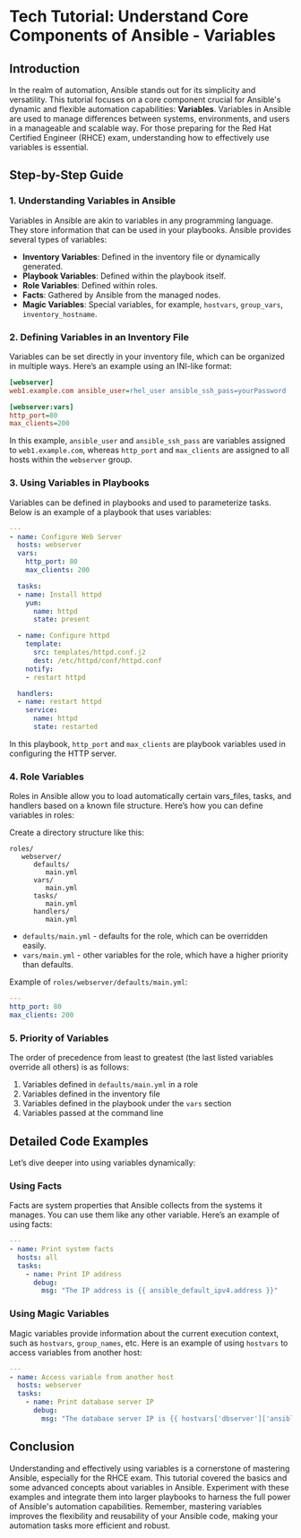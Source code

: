 # Tech Tutorial: Understand Core Components of Ansible - Variables

## Introduction

In the realm of automation, Ansible stands out for its simplicity and versatility. This tutorial focuses on a core component crucial for Ansible's dynamic and flexible automation capabilities: **Variables**. Variables in Ansible are used to manage differences between systems, environments, and users in a manageable and scalable way. For those preparing for the Red Hat Certified Engineer (RHCE) exam, understanding how to effectively use variables is essential.

## Step-by-Step Guide

### 1. Understanding Variables in Ansible

Variables in Ansible are akin to variables in any programming language. They store information that can be used in your playbooks. Ansible provides several types of variables:

- **Inventory Variables**: Defined in the inventory file or dynamically generated.
- **Playbook Variables**: Defined within the playbook itself.
- **Role Variables**: Defined within roles.
- **Facts**: Gathered by Ansible from the managed nodes.
- **Magic Variables**: Special variables, for example, `hostvars`, `group_vars`, `inventory_hostname`.

### 2. Defining Variables in an Inventory File

Variables can be set directly in your inventory file, which can be organized in multiple ways. Here’s an example using an INI-like format:

```ini
[webserver]
web1.example.com ansible_user=rhel_user ansible_ssh_pass=yourPassword

[webserver:vars]
http_port=80
max_clients=200
```

In this example, `ansible_user` and `ansible_ssh_pass` are variables assigned to `web1.example.com`, whereas `http_port` and `max_clients` are assigned to all hosts within the `webserver` group.

### 3. Using Variables in Playbooks

Variables can be defined in playbooks and used to parameterize tasks. Below is an example of a playbook that uses variables:

```yaml
---
- name: Configure Web Server
  hosts: webserver
  vars:
    http_port: 80
    max_clients: 200

  tasks:
  - name: Install httpd
    yum:
      name: httpd
      state: present

  - name: Configure httpd
    template:
      src: templates/httpd.conf.j2
      dest: /etc/httpd/conf/httpd.conf
    notify:
    - restart httpd

  handlers:
  - name: restart httpd
    service:
      name: httpd
      state: restarted
```

In this playbook, `http_port` and `max_clients` are playbook variables used in configuring the HTTP server.

### 4. Role Variables

Roles in Ansible allow you to load automatically certain vars_files, tasks, and handlers based on a known file structure. Here’s how you can define variables in roles:

Create a directory structure like this:

```plaintext
roles/
   webserver/
      defaults/
         main.yml
      vars/
         main.yml
      tasks/
         main.yml
      handlers/
         main.yml
```

- `defaults/main.yml` - defaults for the role, which can be overridden easily.
- `vars/main.yml` - other variables for the role, which have a higher priority than defaults.

Example of `roles/webserver/defaults/main.yml`:

```yaml
---
http_port: 80
max_clients: 200
```

### 5. Priority of Variables

The order of precedence from least to greatest (the last listed variables override all others) is as follows:

1. Variables defined in `defaults/main.yml` in a role
2. Variables defined in the inventory file
3. Variables defined in the playbook under the `vars` section
4. Variables passed at the command line

## Detailed Code Examples

Let’s dive deeper into using variables dynamically:

### Using Facts

Facts are system properties that Ansible collects from the systems it manages. You can use them like any other variable. Here’s an example of using facts:

```yaml
---
- name: Print system facts
  hosts: all
  tasks:
    - name: Print IP address
      debug:
        msg: "The IP address is {{ ansible_default_ipv4.address }}"
```

### Using Magic Variables

Magic variables provide information about the current execution context, such as `hostvars`, `group_names`, etc. Here is an example of using `hostvars` to access variables from another host:

```yaml
---
- name: Access variable from another host
  hosts: webserver
  tasks:
    - name: Print database server IP
      debug:
        msg: "The database server IP is {{ hostvars['dbserver']['ansible_default_ipv4']['address'] }}"
```

## Conclusion

Understanding and effectively using variables is a cornerstone of mastering Ansible, especially for the RHCE exam. This tutorial covered the basics and some advanced concepts about variables in Ansible. Experiment with these examples and integrate them into larger playbooks to harness the full power of Ansible's automation capabilities. Remember, mastering variables improves the flexibility and reusability of your Ansible code, making your automation tasks more efficient and robust.